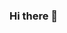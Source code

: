 ### Hi there 👋

<!--
**fernando-goli/fernando-goli** is a ✨ _special_ ✨ repository because its `README.md` (this file) appears on your GitHub profile.
https://blog.rocketseat.com.br/como-fazer-um-bom-readme/
Here are some ideas to get you started:

- 🔭 I’m currently working on ...
- 🌱 I’m currently learning ...
- 👯 I’m looking to collaborate on ...
- 🤔 I’m looking for help with ...
- 💬 Ask me about ...
- 📫 How to reach me: ...
- 😄 Pronouns: ...
- ⚡ Fun fact: ...
-->
